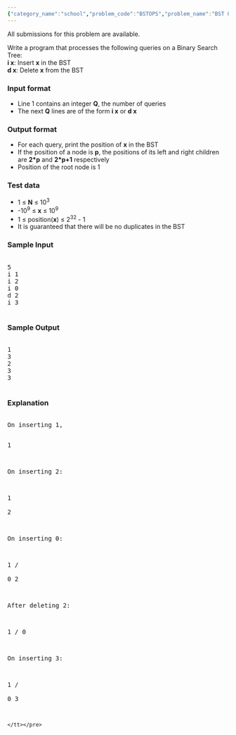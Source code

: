 ```yaml
---
{"category_name":"school","problem_code":"BSTOPS","problem_name":"BST Operations","languages_supported":{"0":"C","1":"CPP14","2":"JAVA","3":"PYTH","4":"PYTH 3.6","5":"PYPY","6":"CS2","7":"PAS fpc","8":"PAS gpc","9":"RUBY","10":"PHP","11":"GO","12":"NODEJS","13":"HASK","14":"SCALA","15":"D","16":"PERL","17":"FORT","18":"WSPC","19":"ADA","20":"CAML","21":"ICK","22":"BF","23":"ASM","24":"CLPS","25":"PRLG","26":"ICON","27":"SCM qobi","28":"PIKE","29":"ST","30":"NICE","31":"LUA","32":"BASH","33":"NEM","34":"LISP sbcl","35":"LISP clisp","36":"SCM guile","37":"JS","38":"ERL","39":"TCL","40":"PERL6","41":"TEXT","42":"SCM chicken","43":"CLOJ","44":"FS"},"max_timelimit":1,"source_sizelimit":50000,"problem_author":"anukul","problem_tester":null,"date_added":"1-04-2017","tags":{"0":"anukul"},"time":{"view_start_date":1554229800,"submit_start_date":1554229800,"visible_start_date":1554229800,"end_date":1735669800},"is_direct_submittable":false,"layout":"problem"}
---
```

<span class="solution-visible-txt">All submissions for this problem are available.</span><p>
	Write a program that processes the following queries on a Binary Search Tree:<br>
	<b>i x</b>: Insert <b>x</b> in the BST<br>
	<b>d x</b>: Delete <b>x</b> from the BST<br>
</p>

<p>
	<h3>Input format</h3>
	<ul>
		<li>Line 1 contains an integer <b>Q</b>, the number of queries</li>
		<li>The next <b>Q</b> lines are of the form <b>i x</b> or <b>d x</b></li>
	</ul>
</p>

<p>
	<h3>Output format</h3>
	<ul>
	<li>For each query, print the position of <b>x</b> in the BST</li>
	<li>If the position of a node is <b>p</b>, the positions of its left and right children are <b>2*p</b> and <b>2*p+1</b> respectively</li>
	<li>Position of the root node is 1</li>
	</ul>
</p>

<p>
	<h3>Test data</h3>
	<ul>
		<li>1 &le; <b>N</b> &le; 10<sup>3</sup></li>
		<li>-10<sup>9</sup> &le; <b>x</b> &le; 10<sup>9</sup></li>
		<li>1 &le; position(<b>x</b>) &le; 2<sup>32</sup> - 1</li>
		<li>It is guaranteed that there will be no duplicates in the BST</li>
	</ul>
</p>

<p>
	<h3>Sample Input</h3>
	<pre><tt>
5
i 1
i 2
i 0
d 2
i 3
	</tt></pre>
</p>

<p>
	<h3>Sample Output</h3>
	<pre><tt>
1
3
2
3
3
	</tt></pre>
</p>

<p>
	<h3>Explanation</h3>
	<pre><tt>
On inserting 1,

1

On inserting 2:

1
 \
  2

On inserting 0:

   1
  / \
 0   2

After deleting 2:

  1
 /
0

On inserting 3:

   1
  / \
 0   3

	</tt></pre>
</p>
